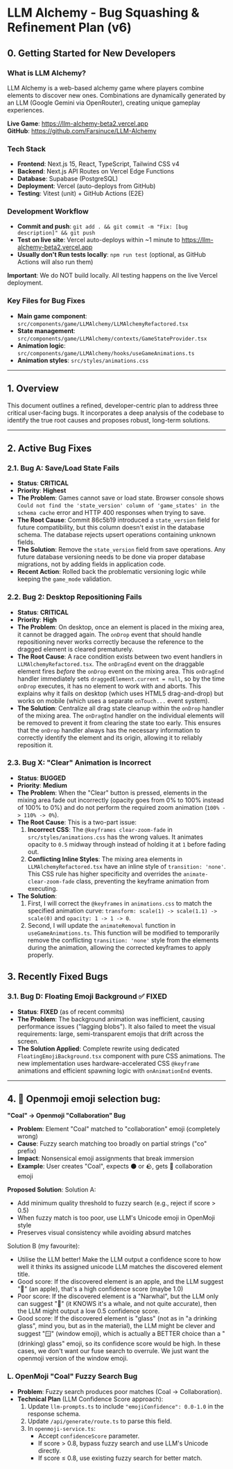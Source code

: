 # LLM Alchemy - Bug Squashing & Refinement Plan (v6)

## 0. Getting Started for New Developers

### What is LLM Alchemy?
LLM Alchemy is a web-based alchemy game where players combine elements to discover new ones. Combinations are dynamically generated by an LLM (Google Gemini via OpenRouter), creating unique gameplay experiences.

**Live Game**: https://llm-alchemy-beta2.vercel.app  
**GitHub**: https://github.com/Farsinuce/LLM-Alchemy

### Tech Stack
- **Frontend**: Next.js 15, React, TypeScript, Tailwind CSS v4
- **Backend**: Next.js API Routes on Vercel Edge Functions
- **Database**: Supabase (PostgreSQL)
- **Deployment**: Vercel (auto-deploys from GitHub)
- **Testing**: Vitest (unit) + GitHub Actions (E2E)

### Development Workflow
- **Commit and push**: `git add . && git commit -m "Fix: [bug description]" && git push`
- **Test on live site**: Vercel auto-deploys within ~1 minute to https://llm-alchemy-beta2.vercel.app
- **Usually don't Run tests locally**: `npm run test` (optional, as GitHub Actions will also run them)

**Important**: We do NOT build locally. All testing happens on the live Vercel deployment.

### Key Files for Bug Fixes
- **Main game component**: `src/components/game/LLMAlchemy/LLMAlchemyRefactored.tsx`
- **State management**: `src/components/game/LLMAlchemy/contexts/GameStateProvider.tsx`
- **Animation logic**: `src/components/game/LLMAlchemy/hooks/useGameAnimations.ts`
- **Animation styles**: `src/styles/animations.css`

---

## 1. Overview

This document outlines a refined, developer-centric plan to address three critical user-facing bugs. It incorporates a deep analysis of the codebase to identify the true root causes and proposes robust, long-term solutions.

---

## 2. Active Bug Fixes

### 2.1. Bug A: Save/Load State Fails

-   **Status**: **CRITICAL** 
-   **Priority**: **Highest**
-   **The Problem**: Games cannot save or load state. Browser console shows `Could not find the 'state_version' column of 'game_states' in the schema cache` error and HTTP 400 responses when trying to save.
-   **The Root Cause**: Commit 86c5b19 introduced a `state_version` field for future compatibility, but this column doesn't exist in the database schema. The database rejects upsert operations containing unknown fields.
-   **The Solution**: Remove the `state_version` field from save operations. Any future database versioning needs to be done via proper database migrations, not by adding fields in application code.
-   **Recent Action**: Rolled back the problematic versioning logic while keeping the `game_mode` validation.

### 2.2. Bug 2: Desktop Repositioning Fails

-   **Status**: **CRITICAL**
-   **Priority**: **High**
-   **The Problem**: On desktop, once an element is placed in the mixing area, it cannot be dragged again. The `onDrop` event that should handle repositioning never works correctly because the reference to the dragged element is cleared prematurely.
-   **The Root Cause**: A race condition exists between two event handlers in `LLMAlchemyRefactored.tsx`. The `onDragEnd` event on the draggable element fires *before* the `onDrop` event on the mixing area. This `onDragEnd` handler immediately sets `draggedElement.current = null`, so by the time `onDrop` executes, it has no element to work with and aborts. This explains why it fails on desktop (which uses HTML5 drag-and-drop) but works on mobile (which uses a separate `onTouch...` event system).
-   **The Solution**: Centralize all drag state cleanup within the `onDrop` handler of the mixing area. The `onDragEnd` handler on the individual elements will be removed to prevent it from clearing the state too early. This ensures that the `onDrop` handler always has the necessary information to correctly identify the element and its origin, allowing it to reliably reposition it.

### 2.3. Bug X: "Clear" Animation is Incorrect

-   **Status**: **BUGGED**
-   **Priority**: **Medium**
-   **The Problem**: When the "Clear" button is pressed, elements in the mixing area fade out incorrectly (opacity goes from 0% to 100% instead of 100% to 0%) and do not perform the required zoom animation (`100% -> 110% -> 0%`).
-   **The Root Cause**: This is a two-part issue:
    1.  **Incorrect CSS**: The `@keyframes clear-zoom-fade` in `src/styles/animations.css` has the wrong values. It animates opacity to `0.5` midway through instead of holding it at `1` before fading out.
    2.  **Conflicting Inline Styles**: The mixing area elements in `LLMAlchemyRefactored.tsx` have an inline style of `transition: 'none'`. This CSS rule has higher specificity and overrides the `animate-clear-zoom-fade` class, preventing the keyframe animation from executing.
-   **The Solution**:
    1.  First, I will correct the `@keyframes` in `animations.css` to match the specified animation curve: `transform: scale(1) -> scale(1.1) -> scale(0)` and `opacity: 1 -> 1 -> 0`.
    2.  Second, I will update the `animateRemoval` function in `useGameAnimations.ts`. This function will be modified to temporarily remove the conflicting `transition: 'none'` style from the elements during the animation, allowing the corrected keyframes to apply properly.

## 3. Recently Fixed Bugs

### 3.1. Bug D: Floating Emoji Background ✅ FIXED

-   **Status**: **FIXED** (as of recent commits)
-   **The Problem**: The background animation was inefficient, causing performance issues ("lagging blobs"). It also failed to meet the visual requirements: large, semi-transparent emojis that drift across the screen.
-   **The Solution Applied**: Complete rewrite using dedicated `FloatingEmojiBackground.tsx` component with pure CSS animations. The new implementation uses hardware-accelerated CSS `@keyframe` animations and efficient spawning logic with `onAnimationEnd` events.

---

## 4. 🐛 Openmoji emoji selection bug:

**"Coal" → Openmoji "Collaboration" Bug**
- **Problem**: Element "Coal" matched to "collaboration" emoji (completely wrong)
- **Cause**: Fuzzy search matching too broadly on partial strings ("co" prefix)
- **Impact**: Nonsensical emoji assignments that break immersion
- **Example**: User creates "Coal", expects ⚫ or 🪨, gets 🤝 collaboration emoji

**Proposed Solution**:
Solution A:
- Add minimum quality threshold to fuzzy search (e.g., reject if score > 0.5)
- When fuzzy match is too poor, use LLM's Unicode emoji in OpenMoji style
- Preserves visual consistency while avoiding absurd matches

Solution B (my favourite):
- Utilise the LLM better! Make the LLM output a confidence score to how well it thinks its assigned unicode LLM matches the discovered element title.
- Good score: If the discovered element is an apple, and the LLM suggest "🍎" (an apple), that's a high confidence score (maybe 1.0)
- Poor score: If the discovered element is a "Narwhal", but the LLM only can suggest "🐋" (it KNOWS it's a whale, and not quite accurate), then the LLM might output a low 0.5 confidence score.
- Good score: If the discovered element is "glass" (not as in "a drinking glass", mind you, but as in the material), the LLM might be clever and suggest "🪟" (window emoji), which is actually a BETTER choice than a "(drinking) glass" emoji, so its confidence score would be high. In these cases, we don't want our fuse search to overrule. We just want the openmoji version of the window emoji.

### L. OpenMoji "Coal" Fuzzy Search Bug

- **Problem**: Fuzzy search produces poor matches (Coal → Collaboration).
- **Technical Plan** (LLM Confidence Score approach):
    1. Update `llm-prompts.ts` to include `"emojiConfidence": 0.0-1.0` in the response schema.
    2. Update `/api/generate/route.ts` to parse this field.
    3. In `openmoji-service.ts`:
        - Accept `confidenceScore` parameter.
        - If score > 0.8, bypass fuzzy search and use LLM's Unicode directly.
        - If score ≤ 0.8, use existing fuzzy search for better match.

